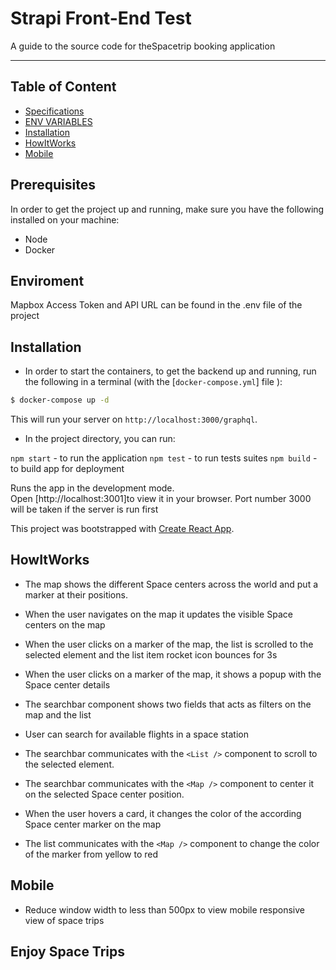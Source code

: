# Strapi Front-End Test

A guide to the source code for theSpacetrip booking application

---

## Table of Content

- [Specifications](#Prerequisites)
- [ENV VARIABLES](#Enviroment)
- [Installation](#Installation)
- [HowItWorks](#HowItWorks)
- [Mobile](#Mobile)

## Prerequisites

In order to get the project up and running, make sure you have the following installed on your machine:

- Node
- Docker

## Enviroment

Mapbox Access Token and API URL can be found in the .env file of the project

## Installation

- In order to start the containers, to get the backend up and running, run the following in a terminal (with the [`docker-compose.yml`] file ):

```sh
$ docker-compose up -d
```

This will run your server on `http://localhost:3000/graphql`.

- In the project directory, you can run:

`npm start` - to run the application
`npm test` - to run tests suites
`npm build` - to build app for deployment

Runs the app in the development mode.\
Open [http://localhost:3001]to view it in your browser. Port number 3000 will be taken if the server is run first

This project was bootstrapped with [Create React App](https://github.com/facebook/create-react-app).

## HowItWorks

- The map shows the different Space centers across the world and put a marker at their positions.

- When the user navigates on the map it updates the visible Space centers on the map

- When the user clicks on a marker of the map, the list is scrolled to the selected element and the list item rocket icon bounces for 3s

- When the user clicks on a marker of the map, it shows a popup with the Space center details

- The searchbar component shows two fields that acts as filters on the map and the list

- User can search for available flights in a space station

- The searchbar communicates with the `<List />` component to scroll to the selected element.

- The searchbar communicates with the `<Map />` component to center it on the selected Space center position.

- When the user hovers a card, it changes the color of the according Space center marker on the map

- The list communicates with the `<Map />` component to change the color of the marker from yellow to red

## Mobile

- Reduce window width to less than 500px to view mobile responsive view of space trips

## Enjoy Space Trips
